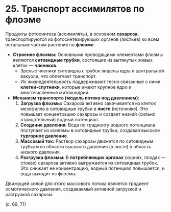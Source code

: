 # 25. Транспорт ассимилятов по флоэме

Продукты фотосинтеза (ассимиляты), в основном **сахароза**, транспортируются из фотосинтезирующих органов (листьев) ко всем остальным частям растения по **флоэме**.

*   **Строение флоэмы:** Основными проводящими элементами флоэмы являются **ситовидные трубки**, состоящие из вытянутых живых клеток — **члеников**.
    *   Зрелые членики ситовидных трубок лишены ядра и центральной вакуоли, что облегчает транспорт.
    *   Их жизнедеятельность поддерживают тесно связанные с ними **клетки-спутники**, которые имеют крупное ядро и многочисленные митохондрии.
*   **Механизм транспорта (модель потока под давлением):**
    1.  **Загрузка флоэмы:** Сахароза активно закачивается из клеток мезофилла в ситовидные трубки в **листе** (источнике). Это повышает концентрацию сахарозы и создает низкий (сильно отрицательный) водный потенциал.
    2.  **Создание давления:** Вода по градиенту водного потенциала поступает из ксилемы в ситовидные трубки, создавая высокое **тургорное давление**.
    3.  **Массовый ток:** Раствор сахарозы движется по ситовидным трубкам из области высокого давления (в листе) в область низкого давления.
    4.  **Разгрузка флоэмы:** В **потребляющих органах** (корнях, плодах — стоках) сахароза активно выгружается из ситовидных трубок. Это снижает ее концентрацию, водный потенциал повышается, и вода выходит из флоэмы.

Движущей силой для этого массового потока является градиент осмотического давления, создаваемый активной загрузкой и разгрузкой сахарозы.

(с. 69, 71)

